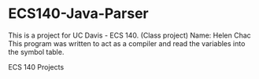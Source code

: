 ECS140-Java-Parser
==================
This is a project for UC Davis - ECS 140. (Class project)
Name: Helen Chac
This program was written to act as a compiler and read the variables into the symbol table. 

ECS 140 Projects
